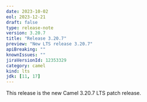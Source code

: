 ```yaml
---
date: 2023-10-02
eol: 2023-12-21
draft: false
type: release-note
version: 3.20.7
title: "Release 3.20.7"
preview: "New LTS release 3.20.7"
apiBreaking: ""
knownIssues: ""
jiraVersionId: 12353329
category: camel
kind: lts
jdk: [11, 17]
---
```


This release is the new Camel 3.20.7 LTS patch release.
